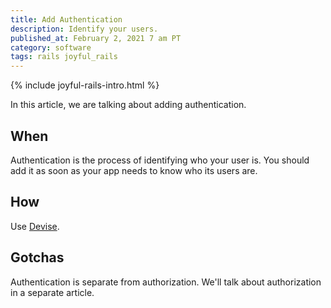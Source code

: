 ```yaml
---
title: Add Authentication
description: Identify your users.
published_at: February 2, 2021 7 am PT
category: software
tags: rails joyful_rails
---
```


{% include joyful-rails-intro.html %}

In this article, we are talking about adding authentication.

## When

Authentication is the process of identifying who your user is. You should add it
as soon as your app needs to know who its users are.

## How

Use [Devise](https://github.com/heartcombo/devise#getting-started).

## Gotchas

Authentication is separate from authorization. We'll talk about authorization in
a separate article.
